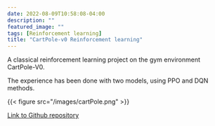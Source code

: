 ```yaml
---
date: 2022-08-09T10:58:08-04:00
description: ""
featured_image: ""
tags: [Reinforcement learning]
title: "CartPole-v0 Reinforcement learning"
---
```


A classical reinforcement learning project on the gym environment CartPole-V0. <p>
 The experience has been done with two models, using PPO and DQN methods.


{{< figure src="/images/cartPole.png"  >}}

[Link to Github repository](https://github.com/corentinlger/CartPole-v0-RL)
